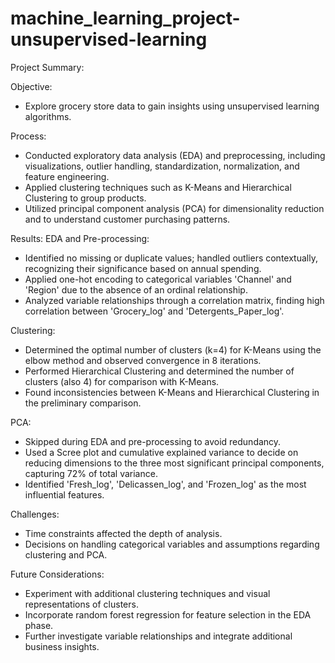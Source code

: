 # machine_learning_project-unsupervised-learning

Project Summary:

Objective:

- Explore grocery store data to gain insights using unsupervised learning algorithms.


Process:

- Conducted exploratory data analysis (EDA) and preprocessing, including visualizations, outlier handling, standardization, normalization, and feature engineering.
- Applied clustering techniques such as K-Means and Hierarchical Clustering to group products.
- Utilized principal component analysis (PCA) for dimensionality reduction and to understand customer purchasing patterns.

Results:
EDA and Pre-processing:

- Identified no missing or duplicate values; handled outliers contextually, recognizing their significance based on annual spending.
- Applied one-hot encoding to categorical variables 'Channel' and 'Region' due to the absence of an ordinal relationship.
- Analyzed variable relationships through a correlation matrix, finding high correlation between 'Grocery_log' and 'Detergents_Paper_log'.


Clustering:

- Determined the optimal number of clusters (k=4) for K-Means using the elbow method and observed convergence in 8 iterations.
- Performed Hierarchical Clustering and determined the number of clusters (also 4) for comparison with K-Means.
- Found inconsistencies between K-Means and Hierarchical Clustering in the preliminary comparison.


PCA:

- Skipped during EDA and pre-processing to avoid redundancy.
- Used a Scree plot and cumulative explained variance to decide on reducing dimensions to the three most significant principal components, capturing 72% of total variance.
- Identified 'Fresh_log', 'Delicassen_log', and 'Frozen_log' as the most influential features.


Challenges:
- Time constraints affected the depth of analysis.
- Decisions on handling categorical variables and assumptions regarding clustering and PCA.


Future Considerations:
- Experiment with additional clustering techniques and visual representations of clusters.
- Incorporate random forest regression for feature selection in the EDA phase.
- Further investigate variable relationships and integrate additional business insights.
